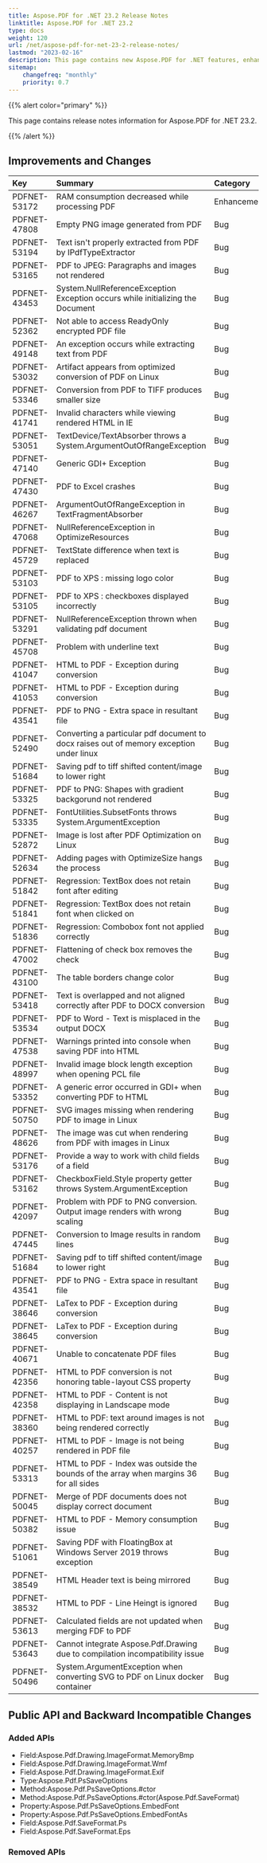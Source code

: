 ```yaml
---
title: Aspose.PDF for .NET 23.2 Release Notes
linktitle: Aspose.PDF for .NET 23.2
type: docs
weight: 120
url: /net/aspose-pdf-for-net-23-2-release-notes/
lastmod: "2023-02-16"
description: This page contains new Aspose.PDF for .NET features, enhancement, and bug fixes in 2023, version 23.2.
sitemap:
    changefreq: "monthly"
    priority: 0.7
---
```


{{% alert color="primary" %}}

This page contains release notes information for Aspose.PDF for .NET 23.2.

{{% /alert %}}

## Improvements and Changes

|**Key**|**Summary**|**Category**|
| :- | :- | :- |
|PDFNET-53172|RAM consumption decreased while processing PDF|Enhancement|
|PDFNET-47808|Empty PNG image generated from PDF|Bug|
|PDFNET-53194|Text isn't properly extracted from PDF by IPdfTypeExtractor|Bug|
|PDFNET-53165|PDF to JPEG: Paragraphs and images not rendered|Bug|
|PDFNET-43453|System.NullReferenceException Exception occurs while initializing the Document|Bug|
|PDFNET-52362|Not able to access ReadyOnly encrypted PDF file|Bug|
|PDFNET-49148|An exception occurs while extracting text from PDF|Bug|
|PDFNET-53032|Artifact appears from optimized conversion of PDF on Linux|Bug|
|PDFNET-53346|Conversion from PDF to TIFF produces smaller size|Bug|
|PDFNET-41741|Invalid characters while viewing rendered HTML in IE|Bug|
|PDFNET-53051|TextDevice/TextAbsorber throws a System.ArgumentOutOfRangeException|Bug|
|PDFNET-47140|Generic GDI+ Exception|Bug|
|PDFNET-47430|PDF to Excel crashes|Bug|
|PDFNET-46267|ArgumentOutOfRangeException in TextFragmentAbsorber|Bug|
|PDFNET-47068|NullReferenceException in OptimizeResources|Bug|
|PDFNET-45729|TextState difference when text is replaced|Bug|
|PDFNET-53103|PDF to XPS : missing logo color|Bug|
|PDFNET-53105|PDF to XPS : checkboxes displayed incorrectly|Bug|
|PDFNET-53291|NullReferenceException thrown when validating pdf document|Bug|
|PDFNET-45708|Problem with underline text|Bug|
|PDFNET-41047|HTML to PDF - Exception during conversion|Bug|
|PDFNET-41053|HTML to PDF - Exception during conversion|Bug|
|PDFNET-43541|PDF to PNG - Extra space in resultant file|Bug|
|PDFNET-52490|Converting a particular pdf document to docx raises out of memory exception under linux|Bug|
|PDFNET-51684|Saving pdf to tiff shifted content/image to lower right|Bug|
|PDFNET-53325|PDF to PNG: Shapes with gradient backgorund not rendered|Bug|
|PDFNET-53335|FontUtilities.SubsetFonts throws System.ArgumentException|Bug|
|PDFNET-52872|Image is lost after PDF Optimization on Linux|Bug|
|PDFNET-52634|Adding pages with OptimizeSize hangs the process|Bug|
|PDFNET-51842|Regression: TextBox does not retain font after editing|Bug|
|PDFNET-51841|Regression: TextBox does not retain font when clicked on|Bug|
|PDFNET-51836|Regression: Combobox font not applied correctly|Bug|
|PDFNET-47002|Flattening of check box removes the check|Bug|
|PDFNET-43100|The table borders change color|Bug|
|PDFNET-53418|Text is overlapped and not aligned correctly after PDF to DOCX conversion|Bug|
|PDFNET-53534|PDF to Word - Text is misplaced in the output DOCX|Bug|
|PDFNET-47538|Warnings printed into console when saving PDF into HTML|Bug|
|PDFNET-48997|Invalid image block length exception when opening PCL file|Bug|
|PDFNET-53352|A generic error occurred in GDI+ when converting PDF to HTML|Bug|
|PDFNET-50750|SVG images missing when rendering PDF to image in Linux|Bug|
|PDFNET-48626|The image was cut when rendering from PDF with images in Linux|Bug|
|PDFNET-53176|Provide a way to work with child fields of a field|Bug|
|PDFNET-53162|CheckboxField.Style property getter throws System.ArgumentException|Bug|
|PDFNET-42097|Problem with PDF to PNG conversion. Output image renders with wrong scaling|Bug|
|PDFNET-47445|Conversion to Image results in random lines|Bug|
|PDFNET-51684|Saving pdf to tiff shifted content/image to lower right|Bug|
|PDFNET-43541|PDF to PNG - Extra space in resultant file|Bug|
|PDFNET-38646|LaTex to PDF - Exception during conversion|Bug|
|PDFNET-38645|LaTex to PDF - Exception during conversion|Bug|
|PDFNET-40671|Unable to concatenate PDF files|Bug|
|PDFNET-42356|HTML to PDF conversion is not honoring table-layout CSS property|Bug|
|PDFNET-42358|HTML to PDF - Content is not displaying in Landscape mode|Bug|
|PDFNET-38360|HTML to PDF: text around images is not being rendered correctly|Bug|
|PDFNET-40257|HTML to PDF - Image is not being rendered in PDF file|Bug|
|PDFNET-53313|HTML to PDF - Index was outside the bounds of the array when margins 36 for all sides|Bug|
|PDFNET-50045|Merge of PDF documents does not display correct document|Bug|
|PDFNET-50382|HTML to PDF - Memory consumption issue|Bug|
|PDFNET-51061|Saving PDF with FloatingBox at Windows Server 2019 throws exception|Bug|
|PDFNET-38549|HTML Header text is being mirrored|Bug|
|PDFNET-38532|HTML to PDF - Line Heingt is ignored|Bug|
|PDFNET-53613|Calculated fields are not updated when merging FDF to PDF|Bug|
|PDFNET-53643|Cannot integrate Aspose.Pdf.Drawing due to compilation incompatibility issue|Bug|
|PDFNET-50496|System.ArgumentException when converting SVG to PDF on Linux docker container|Bug|

## Public API and Backward Incompatible Changes

### Added APIs
* Field:Aspose.Pdf.Drawing.ImageFormat.MemoryBmp
* Field:Aspose.Pdf.Drawing.ImageFormat.Wmf
* Field:Aspose.Pdf.Drawing.ImageFormat.Exif
* Type:Aspose.Pdf.PsSaveOptions
* Method:Aspose.Pdf.PsSaveOptions.#ctor
* Method:Aspose.Pdf.PsSaveOptions.#ctor(Aspose.Pdf.SaveFormat)
* Property:Aspose.Pdf.PsSaveOptions.EmbedFont
* Property:Aspose.Pdf.PsSaveOptions.EmbedFontAs
* Field:Aspose.Pdf.SaveFormat.Ps
* Field:Aspose.Pdf.SaveFormat.Eps

### Removed APIs
